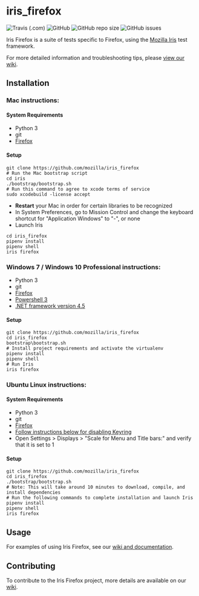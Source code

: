 # iris_firefox

![Travis (.com)](https://img.shields.io/travis/com/mozilla/iris_firefox)
![GitHub](https://img.shields.io/github/license/mozilla/iris_firefox)
![GitHub repo size](https://img.shields.io/github/repo-size/mozilla/iris_firefox)
![GitHub issues](https://img.shields.io/github/issues/mozilla/iris_firefox)

Iris Firefox is a suite of tests specific to Firefox, using the [Mozilla Iris](https://github.com/mozilla/iris) test framework.

For more detailed information and troubleshooting tips, please [view our wiki](https://github.com/mozilla/iris_firefox/wiki).

## Installation

### Mac instructions:

#### System Requirements

 - Python 3
 - git
 - [Firefox](https://www.mozilla.org/en-US/firefox/new/)

#### Setup

```
git clone https://github.com/mozilla/iris_firefox
# Run the Mac bootstrap script
cd iris
./bootstrap/bootstrap.sh
# Run this command to agree to xcode terms of service
sudo xcodebuild -license accept
```
 - **Restart** your Mac in order for certain libraries to be recognized
 - In System Preferences, go to Mission Control and change the keyboard shortcut for "Application Windows" to "-", or none
 - Launch Iris
```
cd iris_firefox
pipenv install
pipenv shell
iris firefox
```

### Windows 7 / Windows 10 Professional instructions:

- Python 3
- git
- [Firefox](https://www.mozilla.org/en-US/firefox/new/)
- [Powershell 3](https://www.microsoft.com/en-us/download/details.aspx?id=34595)
- [.NET framework version 4.5](https://www.microsoft.com/en-us/download/details.aspx?id=30653)

#### Setup

```
git clone https://github.com/mozilla/iris_firefox
cd iris_firefox
bootstrap\bootstrap.sh
# Install project requirements and activate the virtualenv
pipenv install
pipenv shell
# Run Iris
iris firefox
```

### Ubuntu Linux instructions:

#### System Requirements

 - Python 3
 - git
 - [Firefox](https://www.mozilla.org/en-US/firefox/new/)
 - [Follow instructions below for disabling Keyring](https://github.com/mozilla/iris_firefox/wiki/Setup#disable-system-keyring)
 - Open Settings > Displays > "Scale for Menu and Title bars:" and verify that it is set to 1

#### Setup
```
git clone https://github.com/mozilla/iris_firefox
cd iris_firefox
./bootstrap/bootstrap.sh
# Note: This will take around 10 minutes to download, compile, and install dependencies
# Run the following commands to complete installation and launch Iris
pipenv install
pipenv shell
iris firefox
```

## Usage

For examples of using Iris Firefox, see our [wiki and documentation](https://github.com/mozilla/iris_firefox/wiki/Basic-Workflow).

## Contributing

To contribute to the Iris Firefox project, more details are available on our [wiki](https://github.com/mozilla/iris_firefox/wiki/Contributions).

